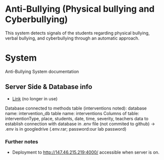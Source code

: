 # Anti-Bullying (Physical bullying and Cyberbullying)
This system detects signals of the students regarding physical bullying, verbal bullying, and cyberbullying through an automatic approach.

# System
Anti-Bullying System documentation

## Server Side & Database info
- [Link](https://github.com/hothdung/Anti-Bullying-Physical-bullying-Cyberbullying-/blob/master/serverside.md) (no longer in use)

Database connected to methods table (interventions noted): 
database name: intervention_db
table name: interventions
Columns of table: interventionType, place, students, date, time, severity, teachers
data to establish connection with database in .env file (not commited to github) → .env is in googledrive (.env.rar; password:our lab password)


### Further notes
- Deployment to http://147.46.215.219:4000/ accessible when server is on. 



